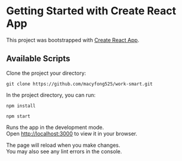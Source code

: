 # Getting Started with Create React App

This project was bootstrapped with [Create React App](https://github.com/facebook/create-react-app).

## Available Scripts

Clone the project your directory:

`git clone https://github.com/macyfong525/work-smart.git`

In the project directory, you can run:

`npm install`

`npm start`

Runs the app in the development mode.\
Open [http://localhost:3000](http://localhost:3000) to view it in your browser.

The page will reload when you make changes.\
You may also see any lint errors in the console.
